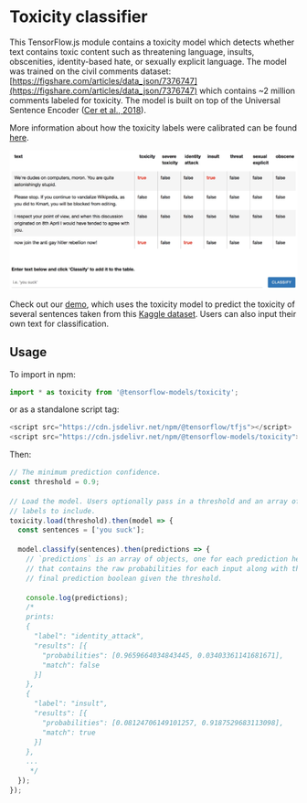 # Toxicity classifier

This TensorFlow.js module contains a toxicity model which detects whether text contains toxic content such as threatening language, insults, obscenities, identity-based hate, or sexually explicit language. The model was trained on the civil comments dataset: [https://figshare.com/articles/data_json/7376747](https://figshare.com/articles/data_json/7376747) which contains ~2 million comments labeled for toxicity. The model is built on top of the Universal Sentence Encoder ([Cer et al., 2018](https://arxiv.org/pdf/1803.11175.pdf)).

More information about how the toxicity labels were calibrated can be found [here](https://github.com/conversationai/conversationai.github.io/blob/master/crowdsourcing_annotation_schemes/toxicity_with_subattributes.md).

![demo](./images/demo.jpg)

Check out our [demo](https://storage.googleapis.com/tfjs-models/demos/toxicity/index.html), which uses the toxicity model to predict the toxicity of several sentences taken from this [Kaggle dataset](https://www.kaggle.com/c/jigsaw-toxic-comment-classification-challenge/data). Users can also input their own text for classification.

## Usage

To import in npm:

```js
import * as toxicity from '@tensorflow-models/toxicity';
```

or as a standalone script tag:

```js
<script src="https://cdn.jsdelivr.net/npm/@tensorflow/tfjs"></script>
<script src="https://cdn.jsdelivr.net/npm/@tensorflow-models/toxicity"></script>
```

Then:

```js
// The minimum prediction confidence.
const threshold = 0.9;

// Load the model. Users optionally pass in a threshold and an array of
// labels to include.
toxicity.load(threshold).then(model => {
  const sentences = ['you suck'];

  model.classify(sentences).then(predictions => {
    // `predictions` is an array of objects, one for each prediction head,
    // that contains the raw probabilities for each input along with the
    // final prediction boolean given the threshold.

    console.log(predictions);
    /*
    prints:
    {
      "label": "identity_attack",
      "results": [{
        "probabilities": [0.9659664034843445, 0.03403361141681671],
        "match": false
      }]
    },
    {
      "label": "insult",
      "results": [{
        "probabilities": [0.08124706149101257, 0.9187529683113098],
        "match": true
      }]
    },
    ...
     */
  });
});
```